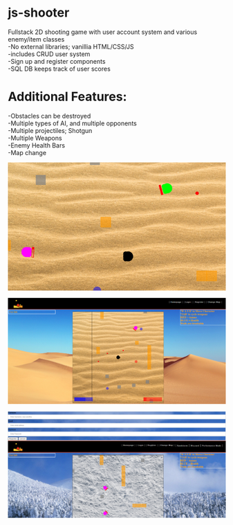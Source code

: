 # js-shooter
Fullstack 2D shooting game with user account system and various enemy/item classes\
-No external libraries; vanillia HTML/CSS/JS\
-includes CRUD user system \
-Sign up and register components\
-SQL DB keeps track of user scores 

# Additional Features: 

  -Obstacles can be destroyed \
  -Multiple types of AI, and multiple opponents \
  -Multiple projectiles; Shotgun  \
  -Multiple Weapons\
  -Enemy Health Bars  \
  -Map change 


![Screenshot](card.png)

![Screenshot](ss1.png)

![Screenshot](ss2.png)




